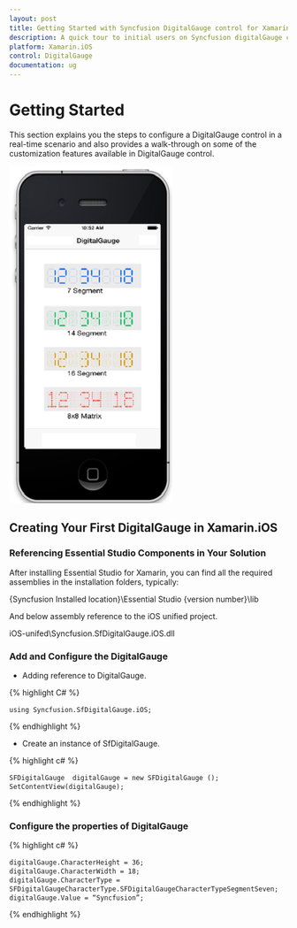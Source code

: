 ```yaml
---
layout: post
title: Getting Started with Syncfusion DigitalGauge control for Xamarin.iOS
description: A quick tour to initial users on Syncfusion digitalGauge control for Xamarin.iOS platform
platform: Xamarin.iOS
control: DigitalGauge
documentation: ug
---
```


# Getting Started

This section explains you the steps to configure a DigitalGauge control in a real-time scenario and also provides a walk-through on some of the customization features available in DigitalGauge control.

![](images/Objective.png)

## Creating Your First DigitalGauge in Xamarin.iOS

### Referencing Essential Studio Components in Your Solution

After installing Essential Studio for Xamarin, you can find all the required assemblies in the installation folders, typically:

{Syncfusion Installed location}\Essential Studio {version number}\lib

And below assembly reference to the iOS unified project.

iOS-unifed\Syncfusion.SfDigitalGauge.iOS.dll 

### Add and Configure the DigitalGauge

* Adding reference to DigitalGauge.

{% highlight C# %}

	using Syncfusion.SfDigitalGauge.iOS; 

{% endhighlight %}

* Create an instance of SfDigitalGauge.

{% highlight c# %}

	SFDigitalGauge  digitalGauge = new SFDigitalGauge ();
	SetContentView(digitalGauge);
{% endhighlight %}

### Configure the properties of DigitalGauge

{% highlight c# %}

	digitalGauge.CharacterHeight = 36;
	digitalGauge.CharacterWidth = 18;
	digitalGauge.CharacterType = SFDigitalGaugeCharacterType.SFDigitalGaugeCharacterTypeSegmentSeven;
	digitalGauge.Value = “Syncfusion”;

{% endhighlight %}
